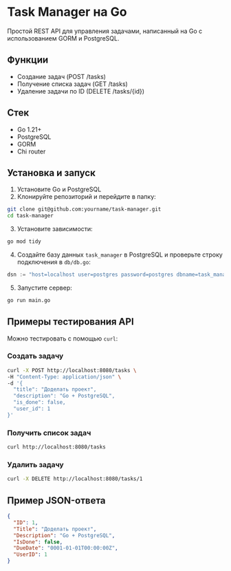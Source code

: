 # Task Manager на Go

Простой REST API для управления задачами, написанный на Go с использованием GORM и PostgreSQL.

## Функции

- Создание задач (POST /tasks)
- Получение списка задач (GET /tasks)
- Удаление задачи по ID (DELETE /tasks/{id})

## Стек

- Go 1.21+
- PostgreSQL
- GORM
- Chi router


## Установка и запуск

1. Установите Go и PostgreSQL
2. Клонируйте репозиторий и перейдите в папку:

```bash
git clone git@github.com:yourname/task-manager.git
cd task-manager
```

3. Установите зависимости:

```bash
go mod tidy
```

4. Создайте базу данных `task_manager` в PostgreSQL и проверьте строку подключения в `db/db.go`:

```go
dsn := "host=localhost user=postgres password=postgres dbname=task_manager port=5432 sslmode=disable"
```

5. Запустите сервер:

```bash
go run main.go
```


## Примеры тестирования API

Можно тестировать с помощью `curl`:

### Создать задачу

```bash
curl -X POST http://localhost:8080/tasks \
-H "Content-Type: application/json" \
-d '{
  "title": "Доделать проект",
  "description": "Go + PostgreSQL",
  "is_done": false,
  "user_id": 1
}'
```

### Получить список задач

```bash
curl http://localhost:8080/tasks
```

### Удалить задачу

```bash
curl -X DELETE http://localhost:8080/tasks/1
```


## Пример JSON-ответа

```json
{
  "ID": 1,
  "Title": "Доделать проект",
  "Description": "Go + PostgreSQL",
  "IsDone": false,
  "DueDate": "0001-01-01T00:00:00Z",
  "UserID": 1
}
```


